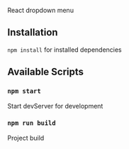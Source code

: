 React dropdown menu

## Installation

`npm install` for installed dependencies

## Available Scripts

### `npm start`

Start devServer for development

### `npm run build`

Project build

